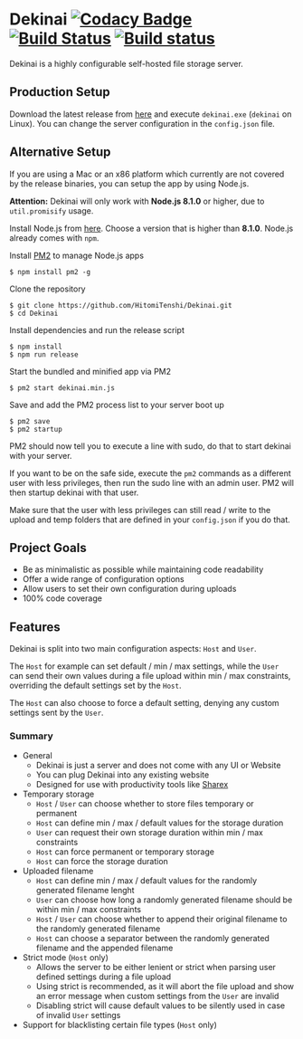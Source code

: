# Dekinai [![Codacy Badge](https://api.codacy.com/project/badge/Coverage/eab00b1242e84e65b130e58b082ae1c6)](https://www.codacy.com/app/johann.rekowski/Dekinai?utm_source=github.com&utm_medium=referral&utm_content=HitomiTenshi/Dekinai&utm_campaign=Badge_Coverage) [![Build Status](https://travis-ci.org/HitomiTenshi/Dekinai.svg?branch=master)](https://travis-ci.org/HitomiTenshi/Dekinai) [![Build status](https://ci.appveyor.com/api/projects/status/grse53o3jc48jrhx/branch/master?svg=true)](https://ci.appveyor.com/project/HitomiTenshi/dekinai/branch/master)
Dekinai is a highly configurable self-hosted file storage server.

## Production Setup

Download the latest release from [here](https://github.com/HitomiTenshi/Dekinai/releases/latest) and execute `dekinai.exe` (`dekinai` on Linux). You can change the server configuration in the `config.json` file.

## Alternative Setup

If you are using a Mac or an x86 platform which currently are not covered by the release binaries, you can setup the app by using Node.js.

**Attention:** Dekinai will only work with **Node.js 8.1.0** or higher, due to `util.promisify` usage.

Install Node.js from [here](https://nodejs.org). Choose a version that is higher than **8.1.0**. Node.js already comes with `npm`.

Install [PM2](https://github.com/Unitech/pm2) to manage Node.js apps
```
$ npm install pm2 -g
```

Clone the repository
```
$ git clone https://github.com/HitomiTenshi/Dekinai.git
$ cd Dekinai
```

Install dependencies and run the release script
```
$ npm install
$ npm run release
```

Start the bundled and minified app via PM2
```
$ pm2 start dekinai.min.js
```

Save and add the PM2 process list to your server boot up
```
$ pm2 save
$ pm2 startup
```

PM2 should now tell you to execute a line with sudo, do that to start dekinai with your server.

If you want to be on the safe side, execute the `pm2` commands as a different user with less privileges, then run the sudo line with an admin user. PM2 will then startup dekinai with that user.

Make sure that the user with less privileges can still read / write to the upload and temp folders that are defined in your `config.json` if you do that.

## Project Goals
- Be as minimalistic as possible while maintaining code readability
- Offer a wide range of configuration options
- Allow users to set their own configuration during uploads
- 100% code coverage

## Features
Dekinai is split into two main configuration aspects: `Host` and `User`.

The `Host` for example can set default / min / max settings, while the `User` can send their own values during a file upload within min / max constraints, overriding the default settings set by the `Host`.

The `Host` can also choose to force a default setting, denying any custom settings sent by the `User`.

### Summary
- General
  - Dekinai is just a server and does not come with any UI or Website
  - You can plug Dekinai into any existing website
  - Designed for use with productivity tools like [Sharex](https://getsharex.com/)
- Temporary storage
  - `Host` / `User` can choose whether to store files temporary or permanent
  - `Host` can define min / max / default values for the storage duration
  - `User` can request their own storage duration within min / max constraints
  - `Host` can force permanent or temporary storage
  - `Host` can force the storage duration
- Uploaded filename
  - `Host` can define min / max / default values for the randomly generated filename lenght
  - `User` can choose how long a randomly generated filename should be within min / max constraints
  - `Host` / `User` can choose whether to append their original filename to the randomly generated filename
  - `Host` can choose a separator between the randomly generated filename and the appended filename
- Strict mode (`Host` only)
  - Allows the server to be either lenient or strict when parsing user defined settings during a file upload
  - Using strict is recommended, as it will abort the file upload and show an error message when custom settings from the `User` are invalid
  - Disabling strict will cause default values to be silently used in case of invalid `User` settings
- Support for blacklisting certain file types (`Host` only)
